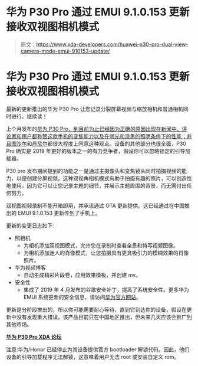 # 华为 P30 Pro 通过 EMUI 9.1.0.153 更新接收双视图相机模式

> 原文：<https://www.xda-developers.com/huawei-p30-pro-dual-view-camera-mode-emui-910153-update/>

# 华为 P30 Pro 通过 EMUI 9.1.0.153 更新接收双视图相机模式

最新的更新推出的华为 P30 Pro 让您记录分裂屏幕视频与缩放相机和普通相机同时进行。继续读！

上个月发布的[华为 P30 Pro，到目前为止已经因为正确的原因出现在新闻中。评论家和用户都称赞这款手机的变焦能力以及在弱光和漆黑的照明条件下的性能；并且](https://www.xda-developers.com/huawei-p30-pro-p30-official/)[图沙尔](https://www.xda-developers.com/huawei-p30-pro-first-impressions-design-camera/)和[丹尼尔](https://www.xda-developers.com/huawei-p30-pro-first-impressions-cameras-video/)都很大程度上同意这种观点。设备的其他部分也很全面，P30 Pro 确实是 2019 年更好的版本之一的有力竞争者，假设你可以忽略锁定的引导加载器。

P30 pro 发布期间提到的功能之一是通过主摄像头和变焦镜头同时拍摄视频的能力，以便创建分屏视频。这种双视角相机模式有助于拍摄有趣的照片，可以创造性地使用，因为它可以让您记录主题的细节，并展示主题周围的背景，而无需付出任何努力。

双视图视频录制不能开箱即用，并承诺通过 OTA 更新提供。这已经通过在中国推出的 EMUI 9.1.0.153 更新传到了手机上。

更新的变更日志如下:

*   照相机
    *   为相机添加双视图模式，允许您在录制时查看全景和特写视频图像。
    *   为相机添加迷人的肖像模式，让您拍摄具有更具吸引力的模糊效果的肖像照片。
*   华为视频博客
    *   自动生成精彩片段卷，应用效果模板，并创建 mv。
*   安全性
    *   集成了 2019 年 4 月发布的谷歌安全补丁，提高了系统安全性。更多华为 EMUI 系统更新的安全信息，请访问[华为官方网站](https://consumer.huawei.com/en/support/bulletin/2019/4/)。

更新是分阶段推出的，所以你可能需要耐心等待，直到它到达你的设备，假设在更新中没有发现重大错误。该产品目前只在中国地区推出，但未来几天应该会推广到其他市场。

[**华为 P30 Pro XDA 论坛**](https://forum.xda-developers.com/huawei-p30-pro)

注意:华为/Honor 已经停止为其设备提供官方 bootloader 解锁代码。因此，他们设备的引导加载程序无法解锁，这意味着用户无法 root 或安装自定义 rom。